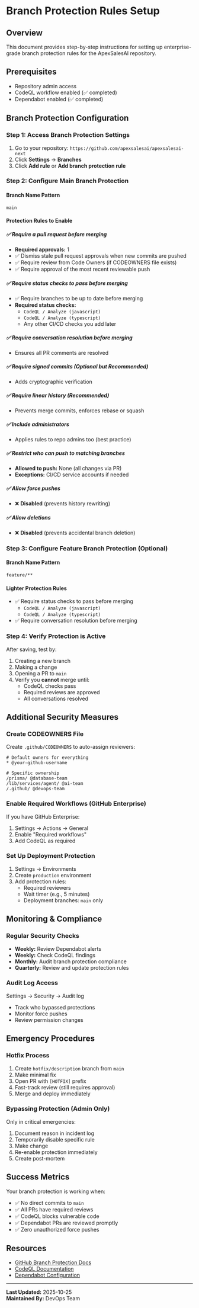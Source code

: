 # Branch Protection Rules Setup

## Overview
This document provides step-by-step instructions for setting up enterprise-grade branch protection rules for the ApexSalesAI repository.

## Prerequisites
- Repository admin access
- CodeQL workflow enabled (✅ completed)
- Dependabot enabled (✅ completed)

## Branch Protection Configuration

### Step 1: Access Branch Protection Settings
1. Go to your repository: `https://github.com/apexsalesai/apexsalesai-next`
2. Click **Settings** → **Branches**
3. Click **Add rule** or **Add branch protection rule**

### Step 2: Configure Main Branch Protection

#### Branch Name Pattern
```
main
```

#### Protection Rules to Enable

##### ✅ Require a pull request before merging
- **Required approvals:** 1
- ✅ Dismiss stale pull request approvals when new commits are pushed
- ✅ Require review from Code Owners (if CODEOWNERS file exists)
- ✅ Require approval of the most recent reviewable push

##### ✅ Require status checks to pass before merging
- ✅ Require branches to be up to date before merging
- **Required status checks:**
  - `CodeQL / Analyze (javascript)`
  - `CodeQL / Analyze (typescript)`
  - Any other CI/CD checks you add later

##### ✅ Require conversation resolution before merging
- Ensures all PR comments are resolved

##### ✅ Require signed commits (Optional but Recommended)
- Adds cryptographic verification

##### ✅ Require linear history (Recommended)
- Prevents merge commits, enforces rebase or squash

##### ✅ Include administrators
- Applies rules to repo admins too (best practice)

##### ✅ Restrict who can push to matching branches
- **Allowed to push:** None (all changes via PR)
- **Exceptions:** CI/CD service accounts if needed

##### ✅ Allow force pushes
- ❌ **Disabled** (prevents history rewriting)

##### ✅ Allow deletions
- ❌ **Disabled** (prevents accidental branch deletion)

### Step 3: Configure Feature Branch Protection (Optional)

#### Branch Name Pattern
```
feature/**
```

#### Lighter Protection Rules
- ✅ Require status checks to pass before merging
  - `CodeQL / Analyze (javascript)`
  - `CodeQL / Analyze (typescript)`
- ✅ Require conversation resolution before merging

### Step 4: Verify Protection is Active

After saving, test by:
1. Creating a new branch
2. Making a change
3. Opening a PR to `main`
4. Verify you **cannot** merge until:
   - CodeQL checks pass
   - Required reviews are approved
   - All conversations resolved

## Additional Security Measures

### Create CODEOWNERS File
Create `.github/CODEOWNERS` to auto-assign reviewers:

```
# Default owners for everything
* @your-github-username

# Specific ownership
/prisma/ @database-team
/lib/services/agent/ @ai-team
/.github/ @devops-team
```

### Enable Required Workflows (GitHub Enterprise)
If you have GitHub Enterprise:
1. Settings → Actions → General
2. Enable "Required workflows"
3. Add CodeQL as required

### Set Up Deployment Protection
1. Settings → Environments
2. Create `production` environment
3. Add protection rules:
   - Required reviewers
   - Wait timer (e.g., 5 minutes)
   - Deployment branches: `main` only

## Monitoring & Compliance

### Regular Security Checks
- **Weekly:** Review Dependabot alerts
- **Weekly:** Check CodeQL findings
- **Monthly:** Audit branch protection compliance
- **Quarterly:** Review and update protection rules

### Audit Log Access
Settings → Security → Audit log
- Track who bypassed protections
- Monitor force pushes
- Review permission changes

## Emergency Procedures

### Hotfix Process
1. Create `hotfix/description` branch from `main`
2. Make minimal fix
3. Open PR with `[HOTFIX]` prefix
4. Fast-track review (still requires approval)
5. Merge and deploy immediately

### Bypassing Protection (Admin Only)
Only in critical emergencies:
1. Document reason in incident log
2. Temporarily disable specific rule
3. Make change
4. Re-enable protection immediately
5. Create post-mortem

## Success Metrics

Your branch protection is working when:
- ✅ No direct commits to `main`
- ✅ All PRs have required reviews
- ✅ CodeQL blocks vulnerable code
- ✅ Dependabot PRs are reviewed promptly
- ✅ Zero unauthorized force pushes

## Resources

- [GitHub Branch Protection Docs](https://docs.github.com/en/repositories/configuring-branches-and-merges-in-your-repository/managing-protected-branches/about-protected-branches)
- [CodeQL Documentation](https://codeql.github.com/docs/)
- [Dependabot Configuration](https://docs.github.com/en/code-security/dependabot)

---

**Last Updated:** 2025-10-25  
**Maintained By:** DevOps Team
